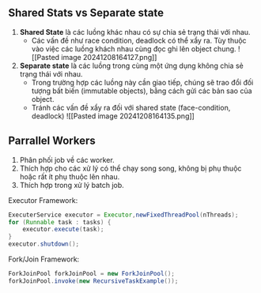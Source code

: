 ## Shared Stats vs Separate state

1. **Shared State** là các luồng khác nhau có sự chia sẻ trạng thái với nhau.
	- Các vấn đề như race condition, deadlock có thể xẩy ra. Tùy thuộc vào việc các luồng khách nhau cùng đọc ghi lên object chung.
![[Pasted image 20241208164127.png]]
2. **Separate state** là các luồng trong cùng một ứng dụng không chia sẻ trạng thái với nhau.
	- Trong trường hợp các luồng này cần giao tiếp, chúng sẽ trao đổi đối tượng bất biến (immutable objects), bằng cách gửi các bản sao của object.
	- Tránh các vấn đề xẩy ra đối với shared state (face-condition, deadlock)
![[Pasted image 20241208164135.png]]
## Parrallel Workers

1. Phân phối job về các worker.
2. Thích hợp cho các xử lý có thể chạy song song, không bị phụ thuộc hoặc rất ít phụ thuộc lên nhau.
3. Thích hợp trong xử lý batch job.

Executor Framework:
```java
ExecuterService executor = Executor,newFixedThreadPool(nThreads);
for (Runnable task : tasks) {
	executor.execute(task);
}
executor.shutdown();
```

Fork/Join Framework:
```java
ForkJoinPool forkJoinPool = new ForkJoinPool();
forkJoinPool.invoke(new RecursiveTaskExample());
```



